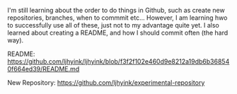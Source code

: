 I'm still learning about the order to do things in Github, such as create new repositories, branches, when to commmit etc...
However, I am learning hwo to successfully use all of these, just not to my advantage quite yet. 
I also learned about creating a README, and how I should commit often (the hard way).

README:
https://github.com/ljhyink/ljhyink/blob/f3f2f102e460d9e8212a19db6b368540f664ed39/README.md

New Repository:
https://github.com/ljhyink/experimental-repository
